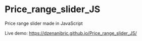 # Price_range_slider_JS
Price range slider made in JavaScript

Live demo: https://dzenanibric.github.io/Price_range_slider_JS/
